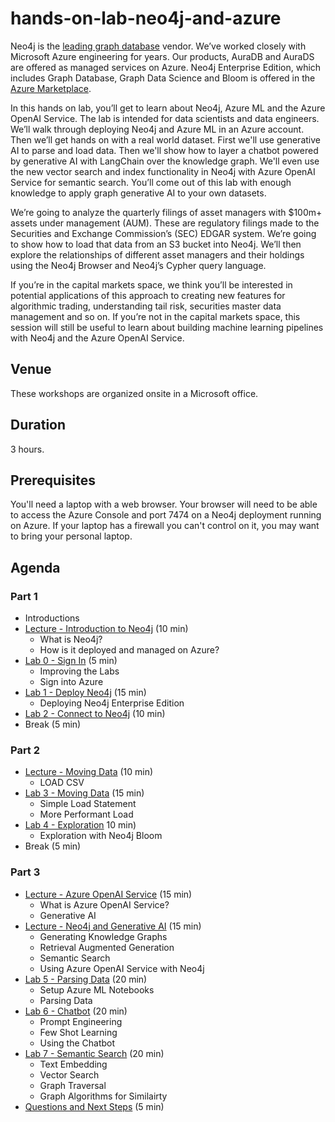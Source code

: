 # hands-on-lab-neo4j-and-azure
Neo4j is the [leading graph database](https://db-engines.com/en/ranking/graph+dbms) vendor.  We’ve worked closely with Microsoft Azure engineering for years.  Our products, AuraDB and AuraDS are offered as managed services on Azure.  Neo4j Enterprise Edition, which includes Graph Database, Graph Data Science and Bloom is offered in the [Azure Marketplace](https://azuremarketplace.microsoft.com/en-us/marketplace/apps/neo4j.neo4j-ee).

In this hands on lab, you’ll get to learn about Neo4j, Azure ML and the Azure OpenAI Service.  The lab is intended for data scientists and data engineers.  We’ll walk through deploying Neo4j and Azure ML in an Azure account.  Then we’ll get hands on with a real world dataset.  First we'll use generative AI to parse and load data.  Then we'll show how to layer a chatbot powered by generative AI with LangChain over the knowledge graph.  We'll even use the new vector search and index functionality in Neo4j with Azure OpenAI Service for semantic search.  You’ll come out of this lab with enough knowledge to apply graph generative AI to your own datasets.

We’re going to analyze the quarterly filings of asset managers with $100m+ assets under management (AUM).  These are regulatory filings made to the Securities and Exchange Commission’s (SEC) EDGAR system.  We’re going to show how to load that data from an S3 bucket into Neo4j.  We’ll then explore the relationships of different asset managers and their holdings using the Neo4j Browser and Neo4j’s Cypher query language.

If you’re in the capital markets space, we think you’ll be interested in potential applications of this approach to creating new features for algorithmic trading, understanding tail risk, securities master data management and so on.  If you’re not in the capital markets space, this session will still be useful to learn about building machine learning pipelines with Neo4j and the Azure OpenAI Service.

## Venue
These workshops are organized onsite in a Microsoft office.

## Duration
3 hours.

## Prerequisites
You'll need a laptop with a web browser.  Your browser will need to be able to access the Azure Console and port 7474 on a Neo4j deployment running on Azure.  If your laptop has a firewall you can't control on it, you may want to bring your personal laptop.

## Agenda
### Part 1
* Introductions
* [Lecture - Introduction to Neo4j](https://docs.google.com/presentation/d/1hTBs039zcCSbNJg9VH-xzXi-4TpNLgymL2I5eaIQFyY/edit?usp=drive_link) (10 min)
    * What is Neo4j?
    * How is it deployed and managed on Azure?
* [Lab 0 - Sign In](Lab%200%20-%20Sign%20In) (5 min)
    * Improving the Labs
    * Sign into Azure
* [Lab 1 - Deploy Neo4j](Lab%201%20-%20Deploy%20Neo4j) (15 min)
    * Deploying Neo4j Enterprise Edition
* [Lab 2 - Connect to Neo4j](Lab%202%20-%20Connect%20to%20Neo4j/README.md) (10 min)
* Break (5 min)

### Part 2
* [Lecture - Moving Data](https://docs.google.com/presentation/d/1ZDUrLuHbF6xD_6aNukw9FzeB9bjtDCdDGth0M2GgZ3w/edit?usp=drive_link) (10 min)
    * LOAD CSV
* [Lab 3 - Moving Data](Lab%203%20-%20Moving%20Data/README.md) (15 min)
    * Simple Load Statement
    * More Performant Load
* [Lab 4 - Exploration](Lab%204%20-%20Exploration/README.md) 10 min)
    * Exploration with Neo4j Bloom
* Break (5 min)

### Part 3
* [Lecture - Azure OpenAI Service](https://docs.google.com/presentation/d/15pn7B-B9yE0q1s_Q1U9pKOtYJR8AiHgowP27W1bFyQI/edit?usp=sharing) (15 min)
    * What is Azure OpenAI Service?
    * Generative AI
* [Lecture - Neo4j and Generative AI](https://docs.google.com/presentation/d/1iHu9vgEG0s6yjKMLUw9XqWGiJrY7Z1oNv0QPa75BCtc/edit?usp=sharing) (15 min)
    * Generating Knowledge Graphs
    * Retrieval Augmented Generation
    * Semantic Search
    * Using Azure OpenAI Service with Neo4j
* [Lab 5 - Parsing Data](Lab%205%20-%20Parsing%20Data/README.md) (20 min)
    * Setup Azure ML Notebooks
    * Parsing Data
* [Lab 6 - Chatbot](Lab%206%20-%20Chatbot/README.md) (20 min)
    * Prompt Engineering 
    * Few Shot Learning
    * Using the Chatbot
* [Lab 7 - Semantic Search](Lab%207%20-%20Semantic%20Search/README.md) (20 min)
    * Text Embedding
    * Vector Search
    * Graph Traversal
    * Graph Algorithms for Similairty
* [Questions and Next Steps](Questions%20and%20Next%20Steps.md) (5 min)
